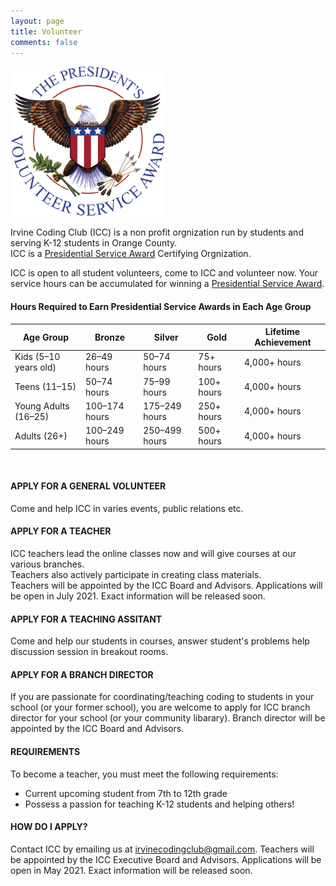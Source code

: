 ```yaml
---
layout: page
title: Volunteer
comments: false
---
```


![](assets/images/pvsa-logo.png)

Irvine Coding Club (ICC) is a non profit orgnization run by students and serving K-12 students in Orange County.  
ICC is a [Presidential Service Award](https://www.presidentialserviceawards.gov/) Certifying Orgnization.

ICC is open to all student volunteers, come to ICC and volunteer now.
Your service hours can be accumulated for winning a [Presidential Service Award](https://www.presidentialserviceawards.gov/).

#### Hours Required to Earn Presidential Service Awards in Each Age Group

<link rel="stylesheet" href="assets/css/table.css">
<table class="styled-table">
    <thead>
        <tr>
            <th>Age Group</th>
            <th>Bronze</th>
            <th>Silver</th>
            <th>Gold</th>
            <th>Lifetime Achievement</th>
        </tr>
    </thead>
    <tbody>
        <tr>
            <td>Kids (5–10 years old)</td>
            <td>26–49 hours</td>
          <td>50–74 hours</td>
          <td>75+ hours</td>
          <td>4,000+ hours</td>
        </tr>
        <tr class="active-row">
            <td>Teens (11–15)</td>
            <td>50–74 hours</td>
          <td>75–99 hours</td>
            <td>100+ hours</td>
         <td>4,000+ hours</td>
        </tr>
      <tr>
            <td>Young Adults (16–25)</td>
            <td>100–174 hours</td>
          <td>	175–249 hours	</td>
            <td>250+ hours</td>
         <td>4,000+ hours</td>
        </tr>
        <tr class="active-row">
          <td> Adults (26+)	</td>
          <td>100–249 hours	 </td>
          <td>250–499 hours	 </td>
          <td>500+ hours	 </td>
          <td>4,000+ hours    </td>
        </tr>
        <!-- and so on... -->
    </tbody>
</table>

<br/>

#### APPLY FOR A GENERAL VOLUNTEER
Come and help ICC in varies events, public relations etc.

#### APPLY FOR A TEACHER
ICC teachers lead the online classes now and will give courses at our various branches.   
Teachers also actively participate in creating class materials.  
Teachers will be appointed by the ICC Board and Advisors. Applications will be open in July 2021. Exact information will be released soon.

#### APPLY FOR A TEACHING ASSITANT
Come and help our students in courses, answer student's problems help discussion session in breakout rooms.

#### APPLY FOR A BRANCH DIRECTOR
If you are passionate for coordinating/teaching coding to students in your school (or your former school), you are welcome to apply for ICC branch director for your school (or your community libarary). Branch director will be appointed by the ICC Board and Advisors.

#### REQUIREMENTS  
To become a teacher, you must meet the following requirements:
* Current upcoming student from 7th to 12th grade
* Possess a passion for teaching K-12 students and helping others!

#### HOW DO I APPLY?  
Contact ICC by emailing us at irvinecodingclub@gmail.com.
Teachers will be appointed by the ICC Executive Board and Advisors. Applications will be open in May 2021. Exact information will be released soon.

​
